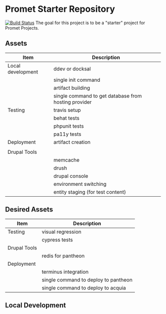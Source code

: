 # Promet Starter Repository

[![Build Status](https://travis-ci.com/promet/starter_repo.svg?token=HV9JDWzMNPjpe56WpPzy&branch=develop)](https://travis-ci.com/promet/starter_repo)
The goal for this project is to be a "starter" project for Promet Projects.

## Assets

| Item | Description |
|-----| ----------- |
| Local development | ddev or docksal     |
|     | single init command |
|     | artifact building |
|    | single command to get database from hosting provider |
| Testing | travis setup |
| | behat tests |
| | phpunit tests |
| | pa11y tests|
| Deployment | artifact creation |
|  | |
| Drupal Tools | |
| | memcache |
| | drush |
| | drupal console |
| | environment switching |
| | entity staging (for test content) |

## Desired Assets

| Item | Description |
|-----| ----------- |
| Testing | visual regression |
| | cypress tests |
| Drupal Tools | |
| | redis for pantheon |
| Deployment |  |
|  | terminus integration |
|  | single command to deploy to pantheon |
|  | single command to deploy to acquia |

## Local Development



